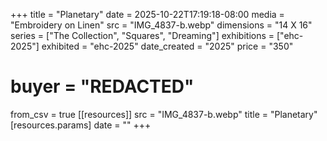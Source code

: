 +++
title = "Planetary"
date = 2025-10-22T17:19:18-08:00
media = "Embroidery on Linen"
src = "IMG_4837-b.webp"
dimensions = "14 X 16"
series = ["The Collection", "Squares", "Dreaming"]
exhibitions = ["ehc-2025"]
exhibited = "ehc-2025"
date_created = "2025"
price = "350"
# buyer = "REDACTED"
from_csv = true
[[resources]]
  src = "IMG_4837-b.webp"
  title = "Planetary"
  [resources.params]
  date = ""
+++